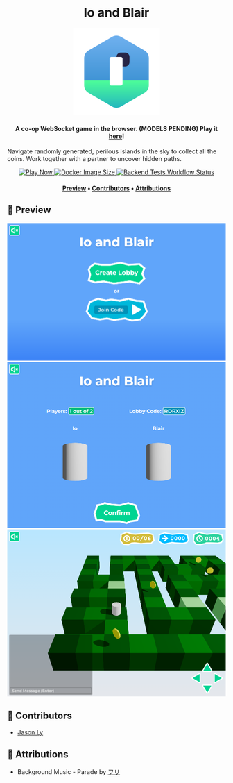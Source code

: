 <h1 align="center">Io and Blair</h1>

<div align="center">
<a href="https://ioblair.jsonis.me/"><img alt="Game Icon" src=".github/assets/icon.svg" width=200></a>
</div>

<h4 align="center">A co-op WebSocket game in the browser. (MODELS PENDING) Play it <a href="https://ioblair.jsonis.me/">here</a>!</h4>

<p>Navigate randomly generated, perilous islands in the sky to collect all the coins. Work together with a partner to uncover hidden paths.</p>

<div align="center">
<a href="https://ioblair.jsonis.me/">
<img alt="Play Now" src="https://img.shields.io/badge/PLAY-NOW-e9d4ff?style=for-the-badge&color=%23e9d4ff">
</a>
<a href="https://hub.docker.com/r/jasonly027/io_blair_backend/">
<img alt="Docker Image Size" src="https://img.shields.io/docker/image-size/jasonly027/io_blair_backend?style=for-the-badge&color=%23a2f4fd">
</a>
<a href="https://github.com/jasonly027/io_blair/actions/workflows/backend_tests.yml"><img alt="Backend Tests Workflow Status" src="https://img.shields.io/github/actions/workflow/status/jasonly027/io_blair/backend_tests.yml?style=for-the-badge&label=Backend%20Tests&color=%23a4f4cf">
</a>
</div>

<h4 align="center">
    <a href="#preview"><b>Preview</b></a> •
    <a href="#contrib"><b>Contributors</b></a> •
    <a href="#attrib"><b>Attributions</b></a>
</h4>

<h2 id="preview">🎴 Preview</h2>

![Main Menu](.github/assets/menu.png)
![Character Select](.github/assets/select.png)
![In-Game](.github/assets/ingame.png)

<!-- <img align="center" src=".github/assets/multitheme.png" alt="yd_gui Themes">
https://github.com/user-attachments/assets/f5684601-ac28-4ae9-94a9-486a3d642342 -->



<h2 id="contrib">👥 Contributors</h2>

- [Jason Ly](https://github.com/jasonly027)

<h2 id="attrib">📑 Attributions</h2>

- Background Music - Parade by [フリ](https://dova-s.jp/EN/_contents/author/profile106.html)
